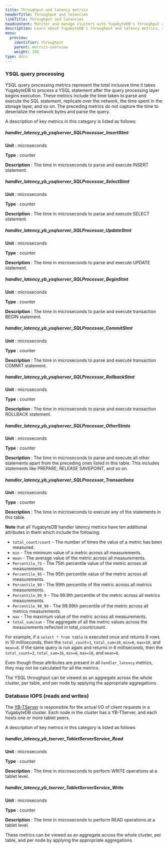 ```yaml
---
title: Throughput and latency metrics
headerTitle: Throughput and latencies
linkTitle: Throughput and latencies
headcontent: Monitor and manage clusters with YugabyteDB's throughput and latency metrics.
description: Learn about YugabyteDB's throughput and latency metrics, and how to select and use the metrics.
menu:
  preview:
    identifier: throughput
    parent: metrics-overview
    weight: 100
type: docs
---
```


### YSQL query processing

YSQL query processing metrics represent the total inclusive time it takes YugabyteDB to process a YSQL statement after the query processing layer begins execution. These metrics include the time taken to parse and execute the SQL statement, replicate over the network, the time spent in the storage layer, and so on. The preceding metrics do not capture the time to deserialize the network bytes and parse the query.

A description of key metrics in this category is listed as follows:

##### handler_latency_yb_ysqlserver_SQLProcessor_InsertStmt

**Unit** : microseconds

**Type** : counter

**Description** : The time in microseconds to parse and execute INSERT statement.

##### handler_latency_yb_ysqlserver_SQLProcessor_SelectStmt

**Unit** : microseconds

**Type** : counter

**Description** : The time in microseconds to parse and execute SELECT statement.

##### handler_latency_yb_ysqlserver_SQLProcessor_UpdateStmt

**Unit** : microseconds

**Type** : counter

**Description** : The time in microseconds to parse and execute UPDATE statement.

##### handler_latency_yb_ysqlserver_SQLProcessor_BeginStmt

**Unit** : microseconds

**Type** : counter

**Description** : The time in microseconds to parse and execute transaction BEGIN statement.

##### handler_latency_yb_ysqlserver_SQLProcessor_CommitStmt

**Unit** : microseconds

**Type** : counter

**Description** : The time in microseconds to parse and execute transaction COMMIT statement.

##### handler_latency_yb_ysqlserver_SQLProcessor_RollbackStmt

**Unit** : microseconds

**Type** : counter

**Description** : The time in microseconds to parse and execute transaction ROLLBACK statement.

##### handler_latency_yb_ysqlserver_SQLProcessor_OtherStmts

**Unit** : microseconds

**Type** : counter

**Description** : The time in microseconds to parse and execute all other statements apart from the preceding ones listed in this table. This includes statements like PREPARE, RELEASE SAVEPOINT, and so on.

##### handler_latency_yb_ysqlserver_SQLProcessor_Transactions

**Unit** : microseconds

**Type** : counter

**Description** : The time in microseconds to execute any of the statements in this table.

<!-- | Metrics | Unit | Type | Description |
| :------ | :--- | :--- | :---------- |
| `handler_latency_yb_ysqlserver_SQLProcessor_InsertStmt` | microseconds | counter | The time in microseconds to parse and execute INSERT statement |
| `handler_latency_yb_ysqlserver_SQLProcessor_SelectStmt` | microseconds | counter | The time in microseconds to parse and execute SELECT statement |
| `handler_latency_yb_ysqlserver_SQLProcessor_UpdateStmt` | microseconds | counter | The time in microseconds to parse and execute UPDATE statement |
| `handler_latency_yb_ysqlserver_SQLProcessor_BeginStmt` | microseconds | counter | The time in microseconds to parse and execute transaction BEGIN statement |
| `handler_latency_yb_ysqlserver_SQLProcessor_CommitStmt` | microseconds | counter | The time in microseconds to parse and execute transaction COMMIT statement |
| `handler_latency_yb_ysqlserver_SQLProcessor_RollbackStmt` | microseconds | counter | The time in microseconds to parse and execute transaction ROLLBACK statement |
| `handler_latency_yb_ysqlserver_SQLProcessor_OtherStmts` | microseconds | counter | The time in microseconds to parse and execute all other statements apart from the preceding ones listed in this table. This includes statements like PREPARE, RELEASE SAVEPOINT, and so on. |
| `handler_latency_yb_ysqlserver_SQLProcessor_Transactions` | microseconds | counter | The time in microseconds to execute any of the statements in this table.| -->

**Note** that all YugabyteDB handler latency metrics have ten additional attributes in them which include the following:

- `total_count/count` - The number of times the value of a metric has been measured.
- `min` - The minimum value of a metric across all measurements.
- `mean` - The average value of the metric across all measurements.
- `Percentile_75` - The 75th percentile value of the metric across all measurements.
- `Percentile_95` - The 95th percentile value of the metric across all measurements.
- `Percentile_99` - The 99th percentile of the metric across all metrics measurements.
- `Percentile_99_9` - The 99.9th percentile of the metric across all metrics measurements.
- `Percentile_99_99` - The 99.99th percentile of the metric across all metrics measurements.
- `max` - The maximum value of the metric across all measurements.
- `total_sum/sum` - The aggregate of all the metric values across the measurements reflected in total_count/count.

For example, if a `select * from table` is executed once and returns 8 rows in 10 milliseconds, then the `total_count=1`, `total_sum=10`, `min=6`, `max=10`, and `mean=8`. If the same query is run again and returns in 6 milliseconds, then the `total_count=2`, `total_sum=16`, `min=6`, `max=10`, and `mean=8`.

Even though these attributes are present in all `handler_latency` metrics, they may not be calculated for all the metrics.

The YSQL throughput can be viewed as an aggregate across the whole cluster, per table, and per node by applying the appropriate aggregations.

### Database IOPS (reads and writes)

The [YB-TServer](../../../architecture/concepts/yb-tserver/) is responsible for the actual I/O of client requests in a YugabyteDB cluster. Each node in the cluster has a YB-TServer, and each hosts one or more tablet peers.

A description of key metrics in this category is listed as follows:

##### handler_latency_yb_tserver_TabletServerService_Read

**Unit** : microseconds

**Type** : counter

**Description** : The time in microseconds to perform WRITE operations at a tablet level.

##### handler_latency_yb_tserver_TabletServerService_Write

**Unit** : microseconds

**Type** : counter

**Description** : The time in microseconds to perform READ operations at a tablet level.

<!-- | Metrics | Unit | Type | Description |
| :------ | :--- | :--- | :---------- |
| `handler_latency_yb_tserver_TabletServerService_Read` | microseconds | counter | The time in microseconds to perform WRITE operations at a tablet level |
| `handler_latency_yb_tserver_TabletServerService_Write` | microseconds | counter | The time in microseconds to perform READ operations at a tablet level | -->

These metrics can be viewed as an aggregate across the whole cluster, per table, and per node by applying the appropriate aggregations.
